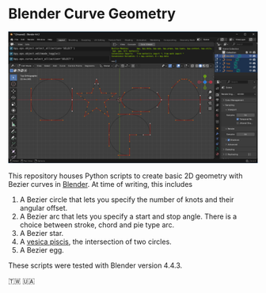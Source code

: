 # Blender Curve Geometry

![Screen Cap](screenCap.png)

This repository houses Python scripts to create basic 2D geometry with Bezier curves in [Blender](https://www.blender.org/). At time of writing, this includes

1. A Bezier circle that lets you specify the number of knots and their angular offset.
2. A Bezier arc that lets you specify a start and stop angle. There is a choice between stroke, chord and pie type arc.
3. A Bezier star.
4. A [vesica piscis](https://en.wikipedia.org/wiki/Vesica_piscis), the intersection of two circles.
5. A Bezier egg.

These scripts were tested with Blender version 4.4.3.

🇹🇼 🇺🇦